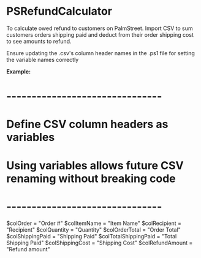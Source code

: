 # PSRefundCalculator
To calculate owed refund to customers on PalmStreet. Import CSV to sum customers orders shipping paid and deduct from their order shipping cost to see amounts to refund.

Ensure updating the .csv's column header names in the .ps1 file for setting the variable names correctly

**Example:**
# -------------------------------
# Define CSV column headers as variables
# Using variables allows future CSV renaming without breaking code
# -------------------------------
$colOrder = "Order #"
$colItemName = "Item Name"
$colRecipient = "Recipient"
$colQuantity = "Quantity"
$colOrderTotal = "Order Total"
$colShippingPaid = "Shipping Paid"
$colTotalShippingPaid = "Total Shipping Paid"
$colShippingCost = "Shipping Cost"
$colRefundAmount = "Refund amount"
